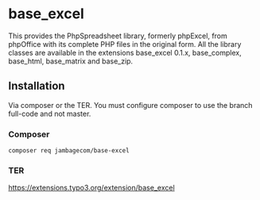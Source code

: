 base_excel
==========
This provides the PhpSpreadsheet library, formerly phpExcel, from phpOffice with its complete PHP files in the original form.
All the library classes are available in the extensions base_excel 0.1.x, base_complex, base_html, base_matrix and
base_zip.


Installation
------------
Via composer or the TER. You must configure composer to use the branch full-code and not master.

### Composer
`composer req jambagecom/base-excel`
### TER
https://extensions.typo3.org/extension/base_excel

